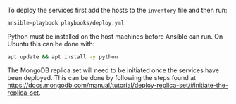 To deploy the services first add the hosts to the `inventory` file and then run:

```sh
ansible-playbook playbooks/deploy.yml
```

Python must be installed on the host machines before Ansible can run. On Ubuntu this can be done with:

```sh
apt update && apt install -y python
```

The MongoDB replica set will need to be initiated once the services have been deployed. This can be done by following the steps found at https://docs.mongodb.com/manual/tutorial/deploy-replica-set/#initiate-the-replica-set.
